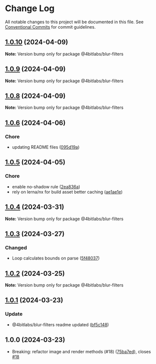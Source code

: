 # Change Log

All notable changes to this project will be documented in this file.
See [Conventional Commits](https://conventionalcommits.org) for commit guidelines.

## [1.0.10](https://github.com/32bitkid/sci.js/compare/@4bitlabs/blur-filters@1.0.9...@4bitlabs/blur-filters@1.0.10) (2024-04-09)

**Note:** Version bump only for package @4bitlabs/blur-filters

## [1.0.9](https://github.com/32bitkid/sci.js/compare/@4bitlabs/blur-filters@1.0.8...@4bitlabs/blur-filters@1.0.9) (2024-04-09)

**Note:** Version bump only for package @4bitlabs/blur-filters

## [1.0.8](https://github.com/32bitkid/sci.js/compare/@4bitlabs/blur-filters@1.0.7...@4bitlabs/blur-filters@1.0.8) (2024-04-09)

**Note:** Version bump only for package @4bitlabs/blur-filters

## [1.0.6](https://github.com/32bitkid/sci.js/compare/@4bitlabs/blur-filters@1.0.5...@4bitlabs/blur-filters@1.0.6) (2024-04-06)

### Chore

- updating README files ([095d19a](https://github.com/32bitkid/sci.js/commit/095d19af411d091c4315da129312e1d063bd2e39))

## [1.0.5](https://github.com/32bitkid/sci.js/compare/@4bitlabs/blur-filters@1.0.4...@4bitlabs/blur-filters@1.0.5) (2024-04-05)

### Chore

- enable no-shadow rule ([2ea836a](https://github.com/32bitkid/sci.js/commit/2ea836add49b0a30810a2241d400ca38e0b0b1ed))
- rely on lerna/nx for build asset better caching ([ae1ae1e](https://github.com/32bitkid/sci.js/commit/ae1ae1eb4ead8e89a4d53ea0bcfcbc8e107b1488))

## [1.0.4](https://github.com/32bitkid/sci.js/compare/@4bitlabs/blur-filters@1.0.3...@4bitlabs/blur-filters@1.0.4) (2024-03-31)

**Note:** Version bump only for package @4bitlabs/blur-filters

## [1.0.3](https://github.com/32bitkid/sci.js/compare/@4bitlabs/blur-filters@1.0.2...@4bitlabs/blur-filters@1.0.3) (2024-03-27)

### Changed

- Loop calculates bounds on parse ([5f48037](https://github.com/32bitkid/sci.js/commit/5f480376ecf0f4460f6e60645f04e948d0a3c62d))

## [1.0.2](https://github.com/32bitkid/sci.js/compare/@4bitlabs/blur-filters@1.0.1...@4bitlabs/blur-filters@1.0.2) (2024-03-25)

**Note:** Version bump only for package @4bitlabs/blur-filters

## [1.0.1](https://github.com/32bitkid/sci.js/compare/@4bitlabs/blur-filters@1.0.0...@4bitlabs/blur-filters@1.0.1) (2024-03-23)

### Update

- @4bitlabs/blur-filters readme updated ([bf5c148](https://github.com/32bitkid/sci.js/commit/bf5c148e97c84baf4609873c6cf7178a3c31f62e))

## 1.0.0 (2024-03-23)

- Breaking: refactor image and render methods (#18) ([75ba7ed](https://github.com/32bitkid/sci.js/commit/75ba7ed)), closes [#18](https://github.com/32bitkid/sci.js/issues/18)

